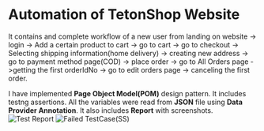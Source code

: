 # Automation of TetonShop Website

It contains and complete workflow of a new user from landing on website -> login -> Add a certain product to cart -> go to cart -> go to checkout -> Selecting shipping
information(home delivery) -> creating new address -> go to payment method page(COD) -> place order -> go to All Orders page ->getting the first orderIdNo -> go to edit orders page 
-> canceling the first order.

I have implemented **Page Object Model(POM)** design pattern.
It includes testng assertions.
All the variables were read from **JSON** file using **Data Provider Annotation**.
It also includes **Report** with screenshots.
![Test Report](https://user-images.githubusercontent.com/42838747/236707811-32ad40e4-a27f-42c3-943c-a7d72ba6996a.png)
![Failed TestCase(SS)](https://user-images.githubusercontent.com/42838747/236707815-ace03d1f-8b47-4d40-afa4-84043643283a.png)
